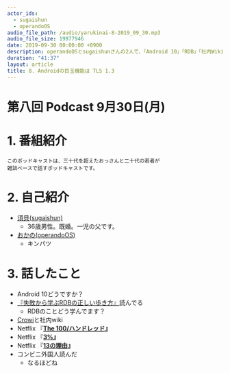 ```yaml
---
actor_ids:
  - sugaishun
  - operandoOS
audio_file_path: /audio/yarukinai-8-2019_09_30.mp3
audio_file_size: 19977946
date: 2019-09-30 00:00:00 +0900
description: operandoOSとsugaishunさんの2人で、「Android 10」「RDB」「社内Wiki」について話しました。
duration: "41:37"
layout: article
title: 8. Androidの目玉機能は TLS 1.3
---
```


# 第八回 Podcast 9月30日(月)

# 1. 番組紹介
    このポッドキャストは、三十代を超えたおっさんと二十代の若者が
    雑談ベースで話すポッドキャストです。

# 2. 自己紹介
- [須貝(sugaishun)](https://twitter.com/sugaishun)
    - 36歳男性。既婚。一児の父です。
- [おかの(operandoOS)](https://twitter.com/operandoOS)
    - キンパツ

# 3. 話したこと
- Android 10どうですか？
- [『](https://amzn.to/2ZR3N9L)[失敗から学ぶRDBの正しい歩き方](https://amzn.to/2ZR3N9L)[』](https://amzn.to/2ZR3N9L)読んでる
    - RDBのことどう学んでます？
- [Crowi](https://site.crowi.wiki/)と社内wiki
- Netflix 『[**The 100/ハンドレッド**](https://www.netflix.com/jp/title/70283264)**』**
- Netflix 『[**3%**](https://www.netflix.com/jp/title/80074220)**』**
- Netflix 『[**13の理由**](https://www.netflix.com/jp/title/80117470)**』**
- コンビニ外国人読んだ
    - なるほどね
